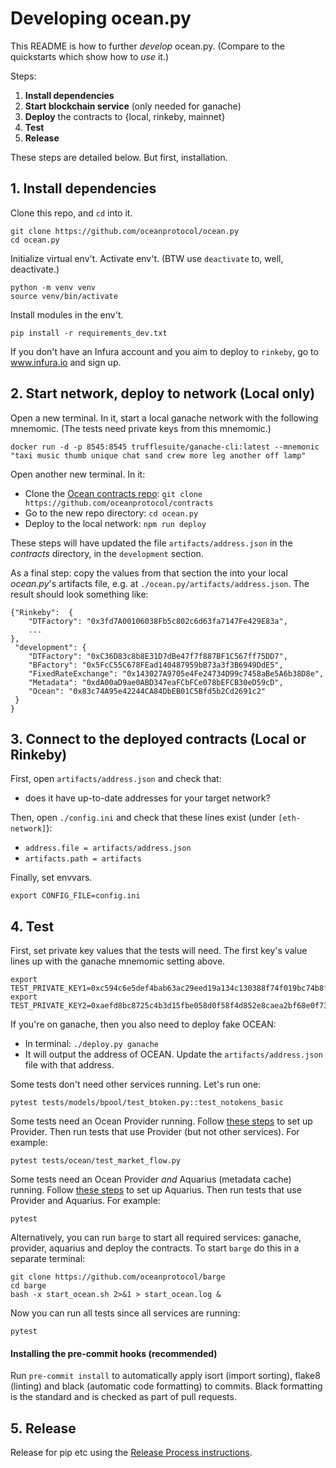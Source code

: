 # Developing ocean.py

This README is how to further *develop* ocean.py. (Compare to the quickstarts which show how to *use* it.)

Steps:
1. **Install dependencies**
1. **Start blockchain service** (only needed for ganache)
1. **Deploy** the contracts to {local, rinkeby, mainnet}
1. **Test**
1. **Release** 

These steps are detailed below. But first, installation.

## 1. Install dependencies

Clone this repo, and `cd` into it.
```console
git clone https://github.com/oceanprotocol/ocean.py
cd ocean.py
```

Initialize virtual env't. Activate env't. (BTW use `deactivate` to, well, deactivate.)
```console
python -m venv venv
source venv/bin/activate
```

Install modules in the env't.
```
pip install -r requirements_dev.txt
```

If you don't have an Infura account and you aim to deploy to `rinkeby`, go to www.infura.io and sign up.

## 2. Start network, deploy to network (Local only)

Open a new terminal. In it, start a local ganache network with the following mnemomic. (The tests need private keys from this mnemomic.)
```console
docker run -d -p 8545:8545 trufflesuite/ganache-cli:latest --mnemonic "taxi music thumb unique chat sand crew more leg another off lamp"
```

Open another new terminal. In it:
* Clone the [Ocean contracts repo](https://github.com/oceanprotocol/contracts): `git clone https://github.com/oceanprotocol/contracts`
* Go to the new repo directory: `cd ocean.py`
* Deploy to the local network: `npm run deploy`

These steps will have updated the file `artifacts/address.json` in the _contracts_ directory, in the `development` section.

As a final step: copy the values from that section the into your local _ocean.py_'s artifacts file, e.g. at `./ocean.py/artifacts/address.json`. The result should look something like:
```
{"Rinkeby":  {
    "DTFactory": "0x3fd7A00106038Fb5c802c6d63fa7147Fe429E83a",
    ...
},
 "development": {
    "DTFactory": "0xC36D83c8b8E31D7dBe47f7f887BF1C567ff75DD7",
    "BFactory": "0x5FcC55C678FEad140487959bB73a3f3B6949DdE5",
    "FixedRateExchange": "0x143027A9705e4Fe24734D99c7458aBe5A6b38D8e",
    "Metadata": "0xdA00aD9ae0ABD347eaFCbFCe078bEFCB30eD59cD",
    "Ocean": "0x83c74A95e42244CA84DbEB01C5Bfd5b2Cd2691c2"
 }
}
```

## 3. Connect to the deployed contracts (Local or Rinkeby)

First, open `artifacts/address.json` and check that:
* does it have up-to-date addresses for your target network?

Then, open `./config.ini` and check that these lines exist (under `[eth-network]`):
* `address.file = artifacts/address.json`
* `artifacts.path = artifacts`

Finally, set envvars.
```console
export CONFIG_FILE=config.ini
```

## 4. Test

First, set private key values that the tests will need. The first key's value lines up with the ganache mnemomic setting above.
```console
export TEST_PRIVATE_KEY1=0xc594c6e5def4bab63ac29eed19a134c130388f74f019bc74b8f4389df2837a58
export TEST_PRIVATE_KEY2=0xaefd8bc8725c4b3d15fbe058d0f58f4d852e8caea2bf68e0f73acb1aeec19bab
```

If you're on ganache, then you also need to deploy fake OCEAN:
* In terminal: `./deploy.py ganache`
* It will output the address of OCEAN. Update the `artifacts/address.json` file with that address.

Some tests don't need other services running. Let's run one:
```console
pytest tests/models/bpool/test_btoken.py::test_notokens_basic
```

Some tests need an Ocean Provider running. Follow [these steps](https://github.com/oceanprotocol/provider-py/blob/master/README.md) to set up Provider. Then run tests that use Provider (but not other services). For example:
```console
pytest tests/ocean/test_market_flow.py
```

Some tests need an Ocean Provider *and* Aquarius (metadata cache) running. Follow [these steps](https://github.com/oceanprotocol/aquarius) to set up Aquarius. Then run tests that use Provider and Aquarius. For example:
```console
pytest
```

Alternatively, you can run `barge` to start all required services: ganache, provider, aquarius and deploy the contracts. To start `barge` do this in a separate terminal:
```console
git clone https://github.com/oceanprotocol/barge
cd barge
bash -x start_ocean.sh 2>&1 > start_ocean.log &
```

Now you can run all tests since all services are running:
```console
pytest
```

#### Installing the pre-commit hooks (recommended)
Run `pre-commit install` to automatically apply isort (import sorting), flake8 (linting) and black (automatic code formatting) to commits. Black formatting is the standard and is checked as part of pull requests.

## 5. Release

Release for pip etc using the [Release Process instructions](../RELEASE_PROCESS.md).
